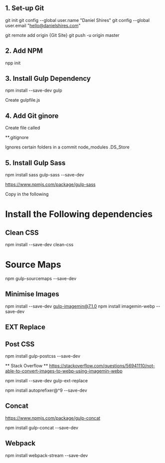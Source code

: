 ## 1. Set-up Git

git init
git config --global user.name "Daniel Shires"
git config --global user.email "hello@danielshires.com"

git remote add origin {Git Site}
git push -u origin master

## 2. Add NPM

npp init


## 3. Install Gulp Dependency

npm install --save-dev gulp

Create gulpfile.js

## 4. Add Git ginore

Create file called 

**.gitignore

Ignores certain folders in a commit
node_modules
.DS_Store


## 5. Install Gulp Sass

npm install sass gulp-sass --save-dev

https://www.npmjs.com/package/gulp-sass

Copy in the following

<!-- 'use strict';

var gulp = require('gulp')
var sass = require('gulp-sass')(require('sass'))
var sourceMaps = require('gulp-sourcemaps')
var cleanCSS = require('gulp-clean-css')
var imagemin = require('gulp-imagemin')

gulp.task('sass', function () {
  return gulp.src('./static/css/styles.scss')
    .pipe(sourceMaps.init())
    .pipe(sass().on('error', sass.logError))
    .pipe(cleanCSS())
    .pipe(sourceMaps.write())
    .pipe(gulp.dest('./static/css/.'))
})

gulp.task('images', function () {
  return gulp.src('./static/img/*')
    .pipe(imagemin())
    .pipe(gulp.dest('./static/img'))
})

gulp.task('watch', function () {
  gulp.watch('./static/css/styles.scss', gulp.series('sass'))
  gulp.watch('./static/img/*', gulp.series('images'))
})

gulp.task('default', gulp.series('sass', 'watch')) -->

# Install the Following dependencies

## Clean CSS

npm install --save-dev clean-css

# Source Maps

npm gulp-sourcemaps --save-dev

## Minimise Images

npm install --save-dev gulp-imagemin@7.1.0
npm install imagemin-webp --save-dev

## EXT Replace

## Post CSS

npm install gulp-postcss --save-dev

** Stack Overflow **
https://stackoverflow.com/questions/56941110/not-able-to-convert-images-to-webp-using-imagemin-webp

npm install --save-dev gulp-ext-replace

npm install autoprefixer@^9 --save-dev



## Concat

https://www.npmjs.com/package/gulp-concat

npm install gulp-concat --save-dev


## Webpack

 npm install webpack-stream --save-dev